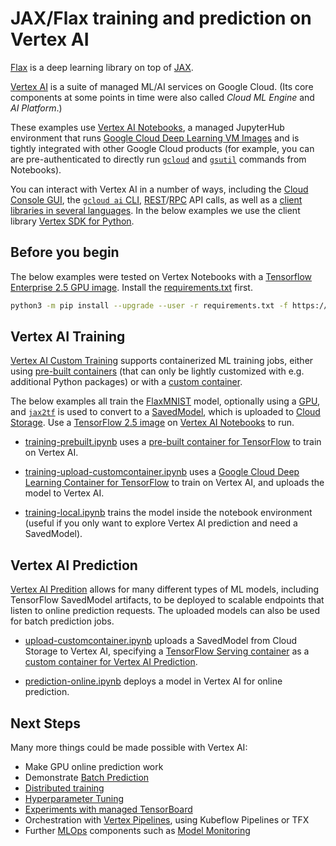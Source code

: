 # JAX/Flax training and prediction on Vertex AI

[Flax](https://flax.readthedocs.io/en/latest/) is a deep learning library on top of [JAX](https://github.com/google/jax).

[Vertex AI](https://cloud.google.com/vertex-ai) is a suite of managed ML/AI services on Google Cloud. (Its core components at some points in time were also called _Cloud ML Engine_ and _AI Platform_.)

These examples use [Vertex AI Notebooks](https://cloud.google.com/vertex-ai/docs/general/notebooks), a managed JupyterHub environment that runs [Google Cloud Deep Learning VM Images](https://cloud.google.com/deep-learning-vm) and is tightly integrated with other Google Cloud products (for example, you can are pre-authenticated to directly run [`gcloud`](https://cloud.google.com/sdk/gcloud/reference) and [`gsutil`](https://cloud.google.com/storage/docs/gsutil) commands from Notebooks).

You can interact with Vertex AI in a number of ways, including the [Cloud Console GUI](https://console.cloud.google.com/), the [`gcloud ai` CLI](https://cloud.google.com/sdk/gcloud/reference/ai), [REST](https://cloud.google.com/vertex-ai/docs/reference/rest)/[RPC](https://cloud.google.com/vertex-ai/docs/reference/rpc) API calls, as well as a [client libraries in several languages](https://cloud.google.com/vertex-ai/docs/start/client-libraries). In the below examples we use the client library [Vertex SDK for Python](https://github.com/googleapis/python-aiplatform).

## Before you begin

The below examples were tested on Vertex Notebooks with a [Tensorflow Enterprise 2.5 GPU image](https://cloud.google.com/notebooks/docs/images#images). Install the [requirements.txt](requirements.txt) first.

```bash
python3 -m pip install --upgrade --user -r requirements.txt -f https://storage.googleapis.com/jax-releases/jax_releases.html
```

## Vertex AI Training

[Vertex AI Custom Training](https://cloud.google.com/vertex-ai/docs/training/custom-training) supports containerized ML training jobs, either using [pre-built containers](https://cloud.google.com/vertex-ai/docs/training/pre-built-containers) (that can only be lightly customized with e.g. additional Python packages) or with a [custom container](https://cloud.google.com/vertex-ai/docs/training/containers-overview).

The below examples all train the [FlaxMNIST](https://github.com/google/jax/blob/main/jax/experimental/jax2tf/examples/mnist_lib.py) model, optionally using a [GPU](https://cloud.google.com/gpu), and [`jax2tf`](https://github.com/google/jax/tree/main/jax/experimental/jax2tf) is used to convert to a [SavedModel](https://www.tensorflow.org/guide/saved_model), which is uploaded to [Cloud Storage](https://cloud.google.com/storage). Use a [TensorFlow 2.5 image](https://cloud.google.com/notebooks/docs/images#images) on [Vertex AI Notebooks](https://cloud.google.com/vertex-ai/docs/general/notebooks) to run.

- [training-prebuilt.ipynb](training-prebuilt.ipynb) uses a [pre-built container for TensorFlow](https://cloud.google.com/vertex-ai/docs/training/pre-built-containers#tensorflow) to train on Vertex AI. 

- [training-upload-customcontainer.ipynb](training-upload-customcontainer.ipynb) uses a [Google Cloud Deep Learning Container for TensorFlow](https://cloud.google.com/deep-learning-containers/docs/choosing-container) to train on Vertex AI, and uploads the model to Vertex AI.

- [training-local.ipynb](training-local.ipynb) trains the model inside the notebook environment (useful if you only want to explore Vertex AI prediction and need a SavedModel).

## Vertex AI Prediction

[Vertex AI Predition](https://cloud.google.com/vertex-ai/docs/predictions/getting-predictions) allows for many different types of ML models, including TensorFlow SavedModel artifacts, to be deployed to scalable endpoints that listen to online prediction requests. The uploaded models can also be used for batch prediction jobs.

- [upload-customcontainer.ipynb](upload-customcontainer.ipynb) uploads a SavedModel from Cloud Storage to Vertex AI, specifying a [TensorFlow Serving container](https://www.tensorflow.org/tfx/serving/docker) as a [custom container for Vertex AI Prediction](https://cloud.google.com/vertex-ai/docs/predictions/use-custom-container).

- [prediction-online.ipynb](prediction-online.ipynb) deploys a model in Vertex AI for online prediction.

## Next Steps

Many more things could be made possible with Vertex AI:

- Make GPU online prediction work
- Demonstrate [Batch Prediction](https://cloud.google.com/vertex-ai/docs/predictions/batch-prediction)
- [Distributed training](https://cloud.google.com/vertex-ai/docs/training/distributed-training)
- [Hyperparameter Tuning](https://cloud.google.com/vertex-ai/docs/training/hyperparameter-tuning-overview)
- [Experiments with managed TensorBoard](https://cloud.google.com/vertex-ai/docs/experiments)
- Orchestration with [Vertex Pipelines](https://cloud.google.com/vertex-ai/docs/pipelines), using Kubeflow Pipelines or TFX
- Further [MLOps](https://cloud.google.com/resources/mlops-whitepaper) components such as [Model Monitoring](https://cloud.google.com/vertex-ai/docs/model-monitoring)
